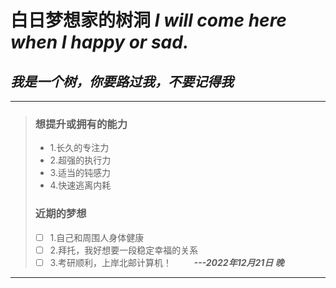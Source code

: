 # 白日梦想家的树洞 *I will come here when I happy or sad.*
## *我是一个树，你要路过我，不要记得我*
---
>### 想提升或拥有的能力
>* 1.长久的专注力
>* 2.超强的执行力
>* 3.适当的钝感力
>* 4.快速逃离内耗
>
>### 近期的梦想
>* [ ] 1.自己和周围人身体健康  
>* [ ] 2.拜托，我好想要一段稳定幸福的关系
>* [ ] 3.考研顺利，上岸北邮计算机！                &nbsp; &nbsp; &nbsp; &nbsp; ***---2022年12月21日 晚*** 
---


  
